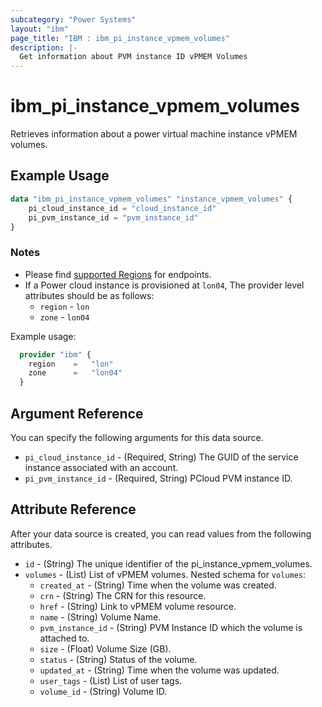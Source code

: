 ```yaml
---
subcategory: "Power Systems"
layout: "ibm"
page_title: "IBM : ibm_pi_instance_vpmem_volumes"
description: |-
  Get information about PVM instance ID vPMEM Volumes
---
```


# ibm_pi_instance_vpmem_volumes

Retrieves information about a power virtual machine instance vPMEM volumes.

## Example Usage

```terraform
data "ibm_pi_instance_vpmem_volumes" "instance_vpmem_volumes" {
    pi_cloud_instance_id = "cloud_instance_id"
    pi_pvm_instance_id = "pvm_instance_id"
}
```

### Notes

- Please find [supported Regions](https://cloud.ibm.com/apidocs/power-cloud#endpoint) for endpoints.
- If a Power cloud instance is provisioned at `lon04`, The provider level attributes should be as follows:
  - `region` - `lon`
  - `zone` - `lon04`
  
Example usage:

  ```terraform
    provider "ibm" {
      region    =   "lon"
      zone      =   "lon04"
    }
  ```

## Argument Reference

You can specify the following arguments for this data source.

- `pi_cloud_instance_id` - (Required, String) The GUID of the service instance associated with an account.
- `pi_pvm_instance_id` - (Required, String) PCloud PVM instance ID.

## Attribute Reference

After your data source is created, you can read values from the following attributes.

- `id` - (String) The unique identifier of the pi_instance_vpmem_volumes.
- `volumes` - (List) List of vPMEM volumes.
   Nested schema for `volumes`:
  - `created_at` - (String) Time when the volume was created.
  - `crn` - (String) The CRN for this resource.
  - `href` - (String) Link to vPMEM volume resource.
  - `name` - (String) Volume Name.
  - `pvm_instance_id` - (String) PVM Instance ID which the volume is attached to.
  - `size` - (Float) Volume Size (GB).
  - `status` - (String) Status of the volume.
  - `updated_at` - (String) Time when the volume was updated.
  - `user_tags` - (List) List of user tags.
  - `volume_id` - (String) Volume ID.
